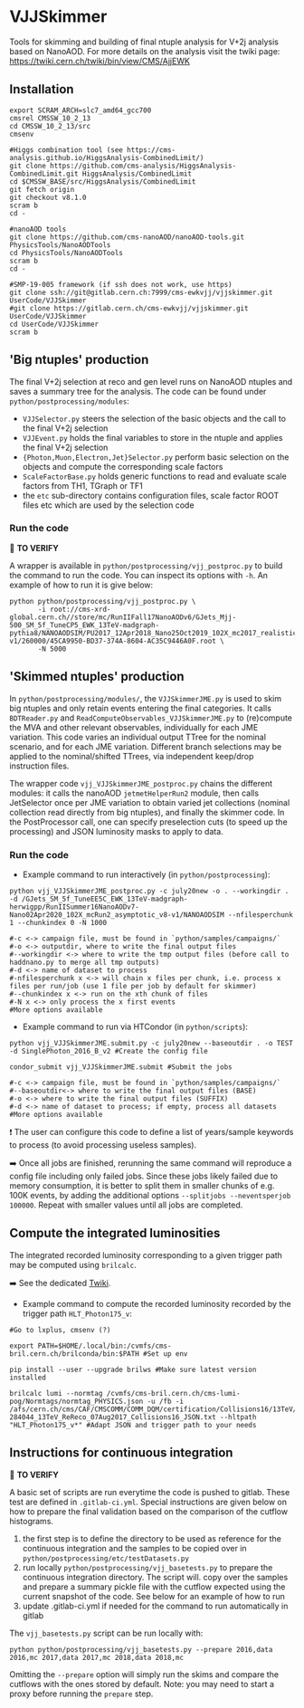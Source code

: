 # VJJSkimmer

Tools for skimming and building of final ntuple analysis for V+2j analysis based on NanoAOD.
For more details on the analysis visit the twiki page: https://twiki.cern.ch/twiki/bin/view/CMS/AjjEWK

## Installation

```
export SCRAM_ARCH=slc7_amd64_gcc700
cmsrel CMSSW_10_2_13
cd CMSSW_10_2_13/src
cmsenv

#Higgs combination tool (see https://cms-analysis.github.io/HiggsAnalysis-CombinedLimit/)
git clone https://github.com/cms-analysis/HiggsAnalysis-CombinedLimit.git HiggsAnalysis/CombinedLimit
cd $CMSSW_BASE/src/HiggsAnalysis/CombinedLimit
git fetch origin
git checkout v8.1.0
scram b
cd -

#nanoAOD tools
git clone https://github.com/cms-nanoAOD/nanoAOD-tools.git PhysicsTools/NanoAODTools
cd PhysicsTools/NanoAODTools
scram b
cd -

#SMP-19-005 framework (if ssh does not work, use https)
git clone ssh://git@gitlab.cern.ch:7999/cms-ewkvjj/vjjskimmer.git UserCode/VJJSkimmer
#git clone https://gitlab.cern.ch/cms-ewkvjj/vjjskimmer.git UserCode/VJJSkimmer
cd UserCode/VJJSkimmer
scram b
```

## 'Big ntuples' production

The final V+2j selection at reco and gen level runs on NanoAOD ntuples and saves a summary tree for the analysis.
The code can be found under `python/postprocessing/modules`:

* `VJJSelector.py` steers the selection of the basic objects and the call to the final V+2j selection
* `VJJEvent.py` holds the final variables to store in the ntuple and applies the final V+2j selection
* `{Photon,Muon,Electron,Jet}Selector.py` perform basic selection on the objects and compute the corresponding scale factors
* `ScaleFactorBase.py` holds generic functions to read and evaluate scale factors from TH1, TGraph or TF1
* the `etc` sub-directory contains configuration files, scale factor ROOT files etc which are used by the selection code

### Run the code

:construction: **TO VERIFY**

A wrapper is available in `python/postprocessing/vjj_postproc.py` to build the command to run the code.
You can inspect its options with `-h`. An example of how to run it is give below:

```
python python/postprocessing/vjj_postproc.py \
       -i root://cms-xrd-global.cern.ch//store/mc/RunIIFall17NanoAODv6/GJets_Mjj-500_SM_5f_TuneCP5_EWK_13TeV-madgraph-pythia8/NANOAODSIM/PU2017_12Apr2018_Nano25Oct2019_102X_mc2017_realistic_v7-v1/260000/45CA9950-BD37-374A-8604-AC35C9446A0F.root \
       -N 5000
```

## 'Skimmed ntuples' production

In `python/postprocessing/modules/`, the `VJJSkimmerJME.py` is used to skim big ntuples and only retain events entering the final categories. It calls `BDTReader.py` and `ReadComputeObservables_VJJSkimmerJME.py` to (re)compute the MVA and other relevant observables, individually for each JME variation.
This code varies an individual output TTree for the nominal scenario, and for each JME variation.
Different branch selections may be applied to the nominal/shifted TTrees, via independent keep/drop instruction files.

The wrapper code `vjj_VJJSkimmerJME_postproc.py` chains the different modules: it calls the nanoAOD `jetmetHelperRun2` module, then calls JetSelector once per JME variation to obtain varied jet collections (nominal collection read directly from big ntuples), and finally the skimmer code.
In the PostProcessor call, one can specify preselection cuts (to speed up the processing) and JSON luminosity masks to apply to data.

### Run the code

- Example command to run interactively (in `python/postprocessing`):

```
python vjj_VJJSkimmerJME_postproc.py -c july20new -o . --workingdir . -d /GJets_SM_5f_TuneEE5C_EWK_13TeV-madgraph-herwigpp/RunIISummer16NanoAODv7-Nano02Apr2020_102X_mcRun2_asymptotic_v8-v1/NANOAODSIM --nfilesperchunk 1 --chunkindex 0 -N 1000

#-c <-> campaign file, must be found in `python/samples/campaigns/`
#-o <-> outputdir, where to write the final output files
#--workingdir <-> where to write the tmp output files (before call to haddnano.py to merge all tmp outputs)
#-d <-> name of dataset to process
#-nfilesperchunk x <-> will chain x files per chunk, i.e. process x files per run/job (use 1 file per job by default for skimmer)
#--chunkindex x <-> run on the xth chunk of files
#-N x <-> only process the x first events
#More options available
```

- Example command to run via HTCondor (in `python/scripts`):
```
python vjj_VJJSkimmerJME.submit.py -c july20new --baseoutdir . -o TEST -d SinglePhoton_2016_B_v2 #Create the config file

condor_submit vjj_VJJSkimmerJME.submit #Submit the jobs

#-c <-> campaign file, must be found in `python/samples/campaigns/`
#--baseoutdir<-> where to write the final output files (BASE)
#-o <-> where to write the final output files (SUFFIX)
#-d <-> name of dataset to process; if empty, process all datasets
#More options available
```

:heavy_exclamation_mark: The user can configure this code to define a list of years/sample keywords to process (to avoid processing useless samples).

:arrow_right: Once all jobs are finished, rerunning the same command will reproduce a config file including only failed jobs.
Since these jobs likely failed due to memory consumption, it is better to split them in smaller chunks of e.g. 100K events, by adding the additional options `--splitjobs --neventsperjob 100000`.
Repeat with smaller values until all jobs are completed.

## Compute the integrated luminosities

The integrated recorded luminosity corresponding to a given trigger path may be computed using `brilcalc`.

:arrow_right: See the dedicated [Twiki](https://twiki.cern.ch/twiki/bin/viewauth/CMS/BrilcalcQuickStart).

- Example command to compute the recorded luminosity recorded by the trigger path `HLT_Photon175_v`:
```
#Go to lxplus, cmsenv (?)

export PATH=$HOME/.local/bin:/cvmfs/cms-bril.cern.ch/brilconda/bin:$PATH #Set up env

pip install --user --upgrade brilws #Make sure latest version installed

brilcalc lumi --normtag /cvmfs/cms-bril.cern.ch/cms-lumi-pog/Normtags/normtag_PHYSICS.json -u /fb -i /afs/cern.ch/cms/CAF/CMSCOMM/COMM_DQM/certification/Collisions16/13TeV/ReReco/Final/Cert_271036-284044_13TeV_ReReco_07Aug2017_Collisions16_JSON.txt --hltpath "HLT_Photon175_v*" #Adapt JSON and trigger path to your needs
```


## Instructions for continuous integration

:construction: **TO VERIFY**

A basic set of scripts are run everytime the code is pushed to gitlab. These test are defined in `.gitlab-ci.yml`.
Special instructions are given below on how to prepare the final validation based on the comparison of the cutflow histograms.

1. the first step is to define the directory to be used as reference for the continuous integration and the samples to be copied over in `python/postprocessing/etc/testDatasets.py`
1. run locally `python/postprocessing/vjj_basetests.py` to prepare the continuous integration directory. The script will. copy over the samples and prepare a summary pickle file with the cutflow expected using the current snapshot of the code. See below for an example of how to run
1. update .gitlab-ci.yml if needed for the command to run automatically in gitlab

The `vjj_basetests.py` script can be run locally with:

```
python python/postprocessing/vjj_basetests.py --prepare 2016,data 2016,mc 2017,data 2017,mc 2018,data 2018,mc
```

Omitting the `--prepare` option will simply run the skims and compare the cutflows with the ones stored by default.
Note: you may need to start a proxy before running the `prepare` step.
